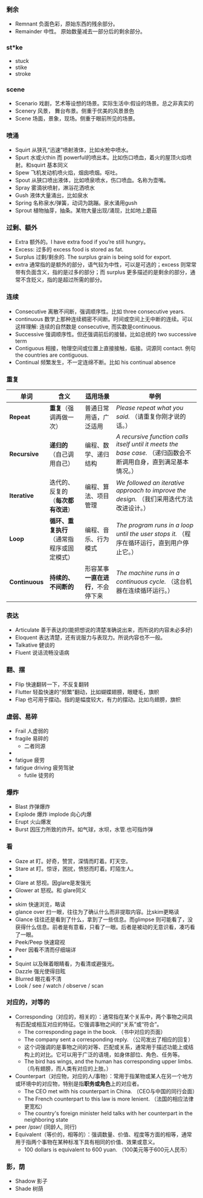 ### 剩余
- Remnant 负面色彩，原始东西的残余部分。
- Remainder 中性。 原始数量减去一部分后的剩余部分。

### st*ke
- stuck
- stike
- stroke

### scene
- Scenario 戏剧，艺术等设想的场景。实际生活中:假设的场景。总之非真实的
- Scenery 风景， 舞台布景。侧重于优美的风景景色
- Scene 场面，景象，现场。侧重于眼前所见的场景。

### 喷涌
- Squirt 从狭孔“迅速”喷射液体，比如水枪中喷水。
- Spurt 水或火thin 而 powerful的喷出本。比如伤口喷血，着火的屋顶火焰喷射。和squirt 基本同义
- Spew  飞机发动机喷火焰，烟囱喷烟。呕吐。
- Spout 从狭口喷出液体，比如喷泉喷水，伤口喷血。名称为壶嘴。
- Spray 雾滴状喷射，淋浴花洒喷水
- Gush 液体大量涌出，比如泉水
- Spring 名称泉水/弹簧，动词为跳蹦。泉水涌用gush
- Sprout 植物抽芽，抽条。某物大量出现/涌现，比如地上蘑菇

### 过剩、额外
- Extra 额外的。I have extra food if you’re still hungry。
- Excess: 过多的 excess food is stored as fat. 
- Surplus 过剩/剩余的. The surplus grain is being sold for export. 
- extra 通常指的是额外的部分，语气较为中性，可以是可选的；excess 则常常带有负面含义，指的是过多的部分；而 surplus 更多描述的是剩余的部分，通常不含贬义，指的是超过所需的部分。

### 连续
- Consecutive 离散不间断，强调顺序性。比如 three consecutive years.
- continuous 数学上那种连续稠密不间断。时间或空间上无中断的连续。可以这样理解: 连续的自然数是 consecutive, 而实数是continuous.
- Successive 强调顺序性。但还强调前后的接替。比如总统的 two successive term
- Contiguous 相接，物理空间或位置上直接接触，临接。词源同 contact. 例句 the countries are contiguous.
- Continual 频繁发生，不一定连绵不断。比如 his continual absence

### 重复

| **单词**  | **含义** | **适用场景** | **举例** |
|-----------|---------|------------|--------|
| **Repeat** | **重复**（强调再做一次） | 普通日常用语，广泛适用 | *Please repeat what you said.* （请重复你刚才说的话。） |
| **Recursive** | **递归的**（自己调用自己） | 编程、数学、递归结构 | *A recursive function calls itself until it meets the base case.* （递归函数会不断调用自身，直到满足基本情况。） |
| **Iterative** | 迭代的、反复的（**每次都有改进**） | 编程、算法、项目管理 | *We followed an iterative approach to improve the design.* （我们采用迭代方法改进设计。） |
| **Loop** | **循环、重复执行**（通常指程序或固定模式） | 编程、音乐、行为模式 | *The program runs in a loop until the user stops it.* （程序在循环运行，直到用户停止它。） |
| **Continuous** | **持续的、不间断的** | 形容某事**一直在进行**，不会停下来 | *The machine runs in a continuous cycle.* （这台机器在连续循环运行。） |

### 表达
- Articulate 善于表达的(能把想说的清楚准确说出来，而所说的内容未必多好)
- Eloquent 表达清楚，还有说服力与表现力。所说内容也不一般。
- Talkative 健谈的
- Fluent 说话流畅没语病

### 翻、摆
- Flip 快速翻转一下，不反复翻转
- Flutter 轻盈快速的“频繁”翻动，比如蝴蝶翅膀，眼睫毛，旗帜
- Flap 也可用于摆动。指的是幅度较大，有力的摆动。比如鸟翅膀，旗帜

### 虚弱、易碎
- Frail 人虚弱的
- fragile 易碎的
  - 二者同源
- 
- fatigue 疲劳 
- fatigue driving 疲劳驾驶
  - futile 徒劳的

### 爆炸
- Blast 炸弹爆炸
- Explode 爆炸 implode 向心内爆
- Erupt 火山爆发
- Burst 因压力所致的炸开。如气球，水坝，水管.也可指炸弹

###  看
- Gaze at 盯。好奇，赞赏，深情而盯着。盯天空。
- Stare at 盯。惊讶，困扰，愤怒而盯着。盯陌生人。
- 
- Glare at 怒视。因glare是发强光
- Glower at 怒视。和 glare同义
- 
- skim 快速浏览，略读
- glance over 扫一眼，往往为了确认什么而非提取内容。比skim更略读
- Glance 往往还是看到了什么，拿到了一些信息。而glimpse 则可能看了，没获得什么信息。前者是有意看，只看了一眼。后者是被动的无意识看，凑巧看了一眼。
- Peek/Peep 快速窥视
- Peer 因看不清而仔细端详
- 
- Squint 以及眯着眼睛看，为看清或避强光。
- Dazzle 强光使得目眩
- Blurred 眼花看不清
- Look / see / watch / observe / scan 

### 对应的，对等的

- Corresponding（对应的，相关的）：通常指在某个关系中，两个事物之间具有匹配或相互对应的特征。它强调事物之间的“关系”或“符合”。 
  - The corresponding page in the book. （书中对应的页面）
  - The company sent a corresponding reply. （公司发出了相应的回复）
  - 这个词强调的是事物之间的对等、匹配或关系，通常用于描述功能上或结构上的对比。它可以用于广泛的语境，如身体部位、角色、任务等。 
  - The bird has wings, and the human has corresponding upper limbs.（鸟有翅膀，而人类有对应的上肢。） 
- Counterpart（对应物，对应的人/事物）：常用于指某物或某人在另一个地方或环境中的对应物，特别是指**职务或角色**上的对应者。 
  - The CEO met with his counterpart in China. （CEO与中国的同行会面）
  - The French counterpart to this law is more lenient. （法国的相应法律更宽松）
  - The country's foreign minister held talks with her counterpart in the neighboring state 
- peer /pɪər/ (同龄人, 同行)  
- Equivalent（等价的，相等的）：强调数量、价值、程度等方面的相等，通常用于指两个事物在某种标准下具有相同的价值、效果或意义。 
  - 100 dollars is equivalent to 600 yuan. （100美元等于600元人民币）

### 影，荫
- Shadow 影子
- Shade 树荫

